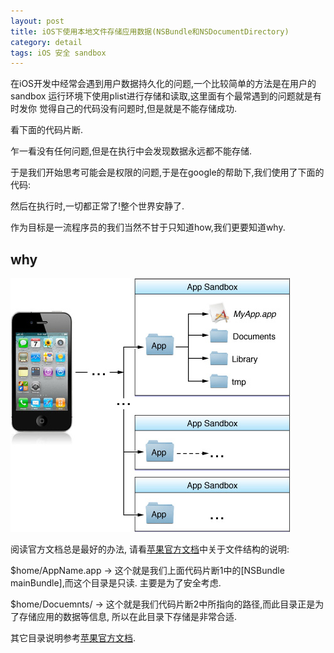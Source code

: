 ```yaml
---
layout: post
title: iOS下使用本地文件存储应用数据(NSBundle和NSDocumentDirectory)
category: detail
tags: iOS 安全 sandbox
---
```


在iOS开发中经常会遇到用户数据持久化的问题,一个比较简单的方法是在用户的sandbox
运行环境下使用plist进行存储和读取,这里面有个最常遇到的问题就是有时发你
觉得自己的代码没有问题时,但是就是不能存储成功.

看下面的代码片断.

<script src="https://gist.github.com/3601289.js"> </script>

乍一看没有任何问题,但是在执行中会发现数据永远都不能存储.

于是我们开始思考可能会是权限的问题,于是在google的帮助下,我们使用了下面的代码:

<script src="https://gist.github.com/3601310.js"> </script>

然后在执行时,一切都正常了!整个世界安静了.

作为目标是一流程序员的我们当然不甘于只知道how,我们更要知道why.

## why


![ios sandbox](/assets/images/ios_app_layout.jpg)

阅读官方文档总是最好的办法, 请看[苹果官方文档][1]中关于文件结构的说明:

$home/AppName.app   -> 这个就是我们上面代码片断1中的[NSBundle mainBundle],而这个目录是只读.
主要是为了安全考虑.

$home/Docuemnts/  -> 这个就是我们代码片断2中所指向的路径,而此目录正是为了存储应用的数据等信息,
所以在此目录下存储是非常合适.

其它目录说明参考[苹果官方文档][1].

[1]: http://developer.apple.com/library/mac/#documentation/FileManagement/Conceptual/FileSystemProgrammingGUide/FileSystemOverview/FileSystemOverview.html

